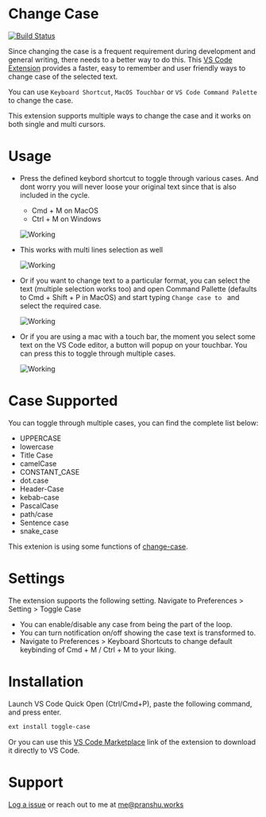 # Change Case

[![Build Status](https://api.travis-ci.org/pranshuagrawal/vscode-toggle-case.svg?branch=master)](https://travis-ci.org/github/pranshuagrawal/vscode-toggle-case)

Since changing the case is a frequent requirement during development and general writing, there needs to a better way to do this. This [VS Code Extension](https://marketplace.visualstudio.com/items?itemName=PranshuAgrawal.toggle-case) provides a faster, easy to remember and user friendly ways to change case of the selected text. 

You can use `Keyboard Shortcut`, `MacOS Touchbar` or `VS Code Command Palette` to change the case.

This extension supports multiple ways to change the case and it works on both single and multi cursors.

# Usage

- Press the defined keybord shortcut to toggle through various cases. And dont worry you will never loose your original text since that is also included in the cycle.
    - Cmd + M on MacOS
    - Ctrl + M on Windows

  ![Working](https://i.imgur.com/CM1YAug.gif)

- This works with multi lines selection as well

  ![Working](https://i.imgur.com/YK6grm9.gif)

- Or if you want to change text to a particular format, you can select the text (multiple selection works too) and open Command Pallette (defaults to Cmd + Shift + P in MacOS) and start typing `Change case to ` and select the required case.

  ![Working](https://i.imgur.com/1Z5mgle.gif)

- Or if you are using a mac with a touch bar, the moment you select some text on the VS Code editor, a button will popup on your touchbar. You can press this to toggle through multiple cases. 

  ![Working](https://i.imgur.com/Vbcab6P.png)


# Case Supported

You can toggle through multiple cases, you can find the complete list below:
  - UPPERCASE
  - lowercase
  - Title Case
  - camelCase
  - CONSTANT_CASE
  - dot.case
  - Header-Case
  - kebab-case
  - PascalCase
  - path/case
  - Sentence case
  - snake_case

This extenion is using some functions of [change-case](https://github.com/blakeembrey/change-case).

# Settings

The extension supports the following setting. Navigate to Preferences > Setting > Toggle Case
 - You can enable/disable any case from being the part of the loop.
 - You can turn notification on/off showing the case text is transformed to.
 - Navigate to Preferences > Keyboard Shortcuts to change default keybinding of Cmd + M / Ctrl + M to your liking.

# Installation
Launch VS Code Quick Open (Ctrl/Cmd+P), paste the following command, and press enter.
```sh
ext install toggle-case
```

Or you can use this [VS Code Marketplace](https://marketplace.visualstudio.com/items?itemName=PranshuAgrawal.toggle-case) link of the extension to download it directly to VS Code.

# Support

[Log a issue](https://github.com/pranshuagrawal/vscode-toggle-case/issues) or reach out to me at <me@pranshu.works>